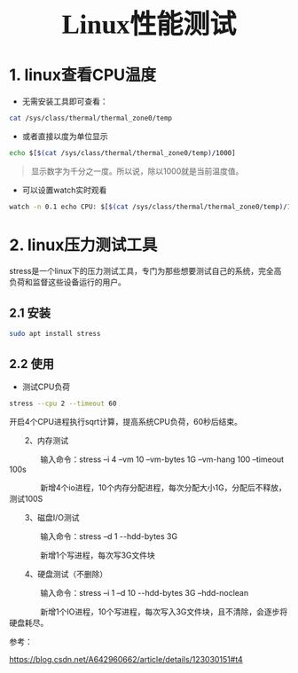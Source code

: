 ### <center> <font size=34 face="STKaiti"> Linux性能测试 </font>    <!-- {docsify-ignore} -->

# 1. linux查看CPU温度

- 无需安装工具即可查看：

``` bash
cat /sys/class/thermal/thermal_zone0/temp
```

- 或者直接以度为单位显示

``` bash
echo $[$(cat /sys/class/thermal/thermal_zone0/temp)/1000]
```

> 显示数字为千分之一度。所以说，除以1000就是当前温度值。

- 可以设置watch实时观看

``` bash
watch -n 0.1 echo CPU: $[$(cat /sys/class/thermal/thermal_zone0/temp)/1000]°
```

# 2. linux压力测试工具

stress是一个linux下的压力测试工具，专门为那些想要测试自己的系统，完全高负荷和监督这些设备运行的用户。

## 2.1 安装

``` bash
sudo apt install stress
```

## 2.2 使用

- 测试CPU负荷

``` bash
stress --cpu 2 --timeout 60
```

开启4个CPU进程执行sqrt计算，提高系统CPU负荷，60秒后结束。


　　2、内存测试

　　　　输入命令：stress –i 4 –vm 10 –vm-bytes 1G –vm-hang 100 –timeout 100s

　　　　新增4个io进程，10个内存分配进程，每次分配大小1G，分配后不释放，测试100S

　　3、磁盘I/O测试

　　　　输入命令：stress –d 1 --hdd-bytes 3G

　　　　新增1个写进程，每次写3G文件块

　　4、硬盘测试（不删除）

　　　　输入命令：stress –i 1 –d 10 --hdd-bytes 3G –hdd-noclean

　　　　新增1个IO进程，10个写进程，每次写入3G文件块，且不清除，会逐步将硬盘耗尽。



参考：

<https://blog.csdn.net/A642960662/article/details/123030151#t4>